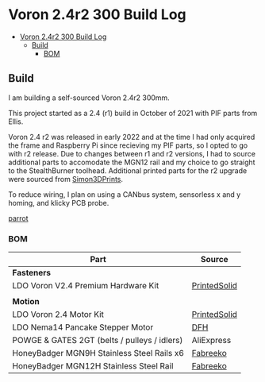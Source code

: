 
# Voron 2.4r2 300 Build Log

- [Voron 2.4r2 300 Build Log](#voron-2.4r2-300-build-log)
  - [Build](#build)
    - [BOM](#bom)
 
## Build 

I am building a self-sourced Voron 2.4r2 300mm.

This project started as a 2.4 (r1) build in October of 2021 with PIF parts from Ellis.

Voron 2.4 r2 was released in early 2022 and at the time I had only acquired the frame and Raspberry Pi since recieving my PIF parts, so I opted to go with r2 release. Due to changes between r1 and r2 versions, I had to source additional parts to accomodate the MGN12 rail and my choice to go straight to the StealthBurner toolhead. Additional printed parts for the r2 upgrade were sourced from [Simon3DPrints](https://www.etsy.com/shop/Simon3DPrints?ref=simple-shop-header-name&listing_id=1226037013).

To reduce wiring, I plan on using a CANbus system, sensorless x and y homing, and klicky PCB probe.

[parrot](/images/parrot_frame.jpeg)

### BOM

| Part                                             | Source                                       |
| -------------------------------------------------|----------------------------------------------|
| **Fasteners**                                    |
| LDO Voron V2.4 Premium Hardware Kit              | [PrintedSolid](https://www.printedsolid.com) |
|                                                  |                                              |
| **Motion**                                       |                                              
| LDO Voron 2.4 Motor Kit                          | [PrintedSolid](https://www.printedsolid.com) |
| LDO Nema14 Pancake Stepper Motor                 | [DFH](https://www.dfh.fm)                    |
| POWGE & GATES 2GT (belts / pulleys / idlers)     | AliExpress                                   |
| HoneyBadger MGN9H Stainless Steel Rails x6       | [Fabreeko](https://www.fabreeko.com)         |
| HoneyBadger MGN12H Stainless Steel Rail          | [Fabreeko](https://www.fabreeko.com)         |

